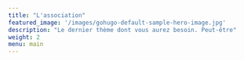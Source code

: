 ```yaml
---
title: "L'association"
featured_image: '/images/gohugo-default-sample-hero-image.jpg'
description: "Le dernier thème dont vous aurez besoin. Peut-être"
weight: 2
menu: main
---
```

